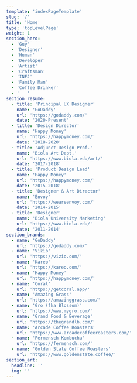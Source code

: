 ```yaml
---
template: 'indexPageTemplate'
slug: '/'
title: 'Home'
type: 'topLevelPage'
weight: 1
section_hero:
  - 'Guy'
  - 'Designer'
  - 'Human'
  - 'Developer'
  - 'Artist'
  - 'Craftsman'
  - 'INFJ'
  - 'Family Man'
  - 'Coffee Drinker'
  - '   '
section_resume:
  - title: 'Principal UX Designer'
    name: 'GoDaddy'
    url: 'https://godaddy.com/'
    date: '2020-Present'
  - title: 'Design Director'
    name: 'Happy Money'
    url: 'https://happymoney.com/'
    date: '2018-2020'
  - title: 'Adjunct Design Prof.'
    name: 'Biola Art Dept.'
    url: 'https://www.biola.edu/art/'
    date: '2017-2018'
  - title: 'Product Design Lead'
    name: 'Happy Money'
    url: 'https://happymoney.com/'
    date: '2015-2018'
  - title: 'Designer & Art Director'
    name: 'Envoy'
    url: 'https://weareenvoy.com/'
    date: '2014-2015'
  - title: 'Designer'
    name: 'Biola University Marketing'
    url: 'https://www.biola.edu/'
    date: '2011-2014'
section_brands:
  - name: 'GoDaddy'
    url: 'https://godaddy.com/'
  - name: 'Vizio'
    url: 'https://vizio.com/'
  - name: 'Kareo'
    url: 'https://kareo.com/'
  - name: 'Happy Money'
    url: 'https://happymoney.com/'
  - name: 'Coral'
    url: 'https://getcoral.app/'
  - name: 'Amazing Grass'
    url: 'https://amazinggrass.com/'
  - name: 'Gro (fka Blossom)'
    url: 'https://www.mygro.com/'
  - name: 'Grand Food & Beverage'
    url: 'https://thegrandlb.com/'
  - name: 'Arcade Coffee Roasters'
    url: 'https://www.arcadecoffeeroasters.com/'
  - name: 'Fermensch Kombucha'
    url: 'https://fermensch.com/'
  - name: 'Golden State Coffee Roasters'
    url: 'https://www.goldenstate.coffee/'
section_art:
  headline: ''
  img: ''
---
```

